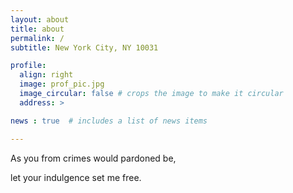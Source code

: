 ```yaml
---
layout: about
title: about
permalink: /
subtitle: New York City, NY 10031

profile:
  align: right
  image: prof_pic.jpg
  image_circular: false # crops the image to make it circular
  address: >

news : true  # includes a list of news items

---
```


As you from crimes would pardoned be, 

let your indulgence set me free.
